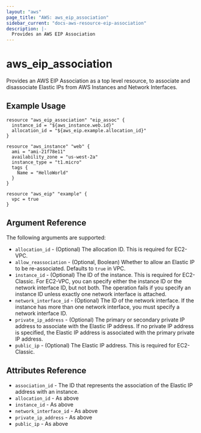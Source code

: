 ```yaml
---
layout: "aws"
page_title: "AWS: aws_eip_association"
sidebar_current: "docs-aws-resource-eip-association"
description: |-
  Provides an AWS EIP Association
---
```


# aws\_eip\_association

Provides an AWS EIP Association as a top level resource, to associate and
disassociate Elastic IPs from AWS Instances and Network Interfaces.

## Example Usage

```
resource "aws_eip_association" "eip_assoc" {
  instance_id = "${aws_instance.web.id}"
  allocation_id = "${aws_eip.example.allocation_id}"
}

resource "aws_instance" "web" {
  ami = "ami-21f78e11"
  availability_zone = "us-west-2a"
  instance_type = "t1.micro"
  tags {
    Name = "HelloWorld"
  }
}

resource "aws_eip" "example" {
  vpc = true
}
```

## Argument Reference

The following arguments are supported:

* `allocation_id` - (Optional) The allocation ID. This is required for EC2-VPC.
* `allow_reassociation` - (Optional, Boolean) Whether to allow an Elastic IP to
be re-associated. Defaults to `true` in VPC.
* `instance_id` - (Optional) The ID of the instance. This is required for
EC2-Classic. For EC2-VPC, you can specify either the instance ID or the
network interface ID, but not both. The operation fails if you specify an
instance ID unless exactly one network interface is attached. 
* `network_interface_id` - (Optional) The ID of the network interface. If the
instance has more than one network interface, you must specify a network
interface ID.
* `private_ip_address` - (Optional) The primary or secondary private IP address
to associate with the Elastic IP address. If no private IP address is
specified, the Elastic IP address is associated with the primary private IP
address.
* `public_ip` - (Optional) The Elastic IP address. This is required for EC2-Classic.

## Attributes Reference

* `association_id` - The ID that represents the association of the Elastic IP
address with an instance.
* `allocation_id` - As above
* `instance_id` - As above
* `network_interface_id` - As above
* `private_ip_address` - As above
* `public_ip` - As above
